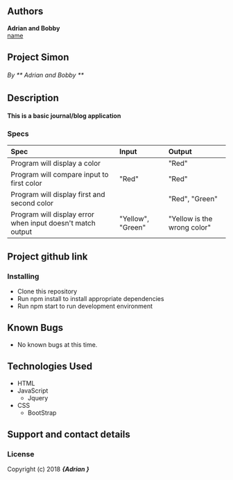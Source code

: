 ## Authors
 **Adrian and Bobby**  
[name](https://github.com/url)

## Project Simon


###### By ** Adrian and Bobby **

## Description
#### This is a basic journal/blog application

### Specs
| Spec | Input | Output |
| :-------------     | :------------- | :------------- |
| Program will display a color | | "Red"
| Program will compare input to first color | "Red" | "Red"
| Program will display first and second color | | "Red", "Green"
| Program will display error when input doesn't match output| "Yellow", "Green" | "Yellow is the wrong color"

## Project github link


### Installing
* Clone this repository
* Run npm install to install appropriate dependencies
* Run npm start to run development environment


## Known Bugs
* No known bugs at this time.

## Technologies Used
* HTML
* JavaScript
  * Jquery
* CSS
  * BootStrap


## Support and contact details


### License

Copyright (c) 2018 **_{Adrian }_**
